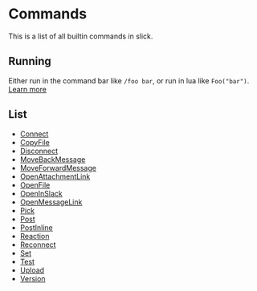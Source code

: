 # Commands

This is a list of all builtin commands in slick.

## Running
Either run in the command bar like `/foo bar`, or run in lua like `Foo("bar")`. [Learn more](../Scripting.md)

## List
- [Connect](Connect.md)
- [CopyFile](CopyFile.md)
- [Disconnect](Disconnect.md)
- [MoveBackMessage](MoveBackMessage.md)
- [MoveForwardMessage](MoveForwardMessage.md)
- [OpenAttachmentLink](OpenAttachmentLink.md)
- [OpenFile](OpenFile.md)
- [OpenInSlack](OpenInSlack.md)
- [OpenMessageLink](OpenMessageLink.md)
- [Pick](Pick.md)
- [Post](Post.md)
- [PostInline](PostInline.md)
- [Reaction](Reaction.md)
- [Reconnect](Reconnect.md)
- [Set](Set.md)
- [Test](Test.md)
- [Upload](Upload.md)
- [Version](Version.md)
